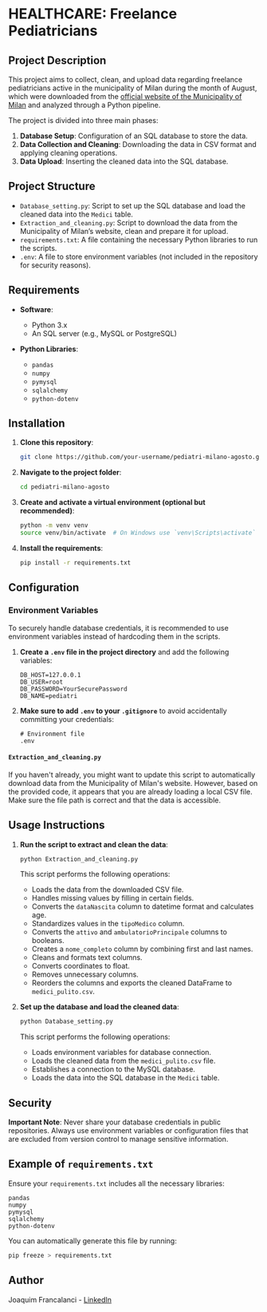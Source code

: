 # HEALTHCARE: Freelance Pediatricians
## Project Description

This project aims to collect, clean, and upload data regarding freelance pediatricians active in the municipality of Milan during the month of August, which were downloaded from the [official website of the Municipality of Milan](https://dati.comune.milano.it/dataset/ds235-sociale-pediatri-libera-scelta) and analyzed through a Python pipeline.

The project is divided into three main phases:

1. **Database Setup**: Configuration of an SQL database to store the data.
2. **Data Collection and Cleaning**: Downloading the data in CSV format and applying cleaning operations.
3. **Data Upload**: Inserting the cleaned data into the SQL database.

## Project Structure

- `Database_setting.py`: Script to set up the SQL database and load the cleaned data into the `Medici` table.
- `Extraction_and_cleaning.py`: Script to download the data from the Municipality of Milan’s website, clean and prepare it for upload.
- `requirements.txt`: A file containing the necessary Python libraries to run the scripts.
- `.env`: A file to store environment variables (not included in the repository for security reasons).

## Requirements

- **Software**:
  - Python 3.x
  - An SQL server (e.g., MySQL or PostgreSQL)

- **Python Libraries**:
  - `pandas`
  - `numpy`
  - `pymysql`
  - `sqlalchemy`
  - `python-dotenv`

## Installation

1. **Clone this repository**:
   ```bash
   git clone https://github.com/your-username/pediatri-milano-agosto.git
   ```

2. **Navigate to the project folder**:
   ```bash
   cd pediatri-milano-agosto
   ```

3. **Create and activate a virtual environment (optional but recommended)**:
   ```bash
   python -m venv venv
   source venv/bin/activate  # On Windows use `venv\Scripts\activate`
   ```

4. **Install the requirements**:
   ```bash
   pip install -r requirements.txt
   ```

## Configuration

### Environment Variables

To securely handle database credentials, it is recommended to use environment variables instead of hardcoding them in the scripts.

1. **Create a `.env` file in the project directory** and add the following variables:
   ```env
   DB_HOST=127.0.0.1
   DB_USER=root
   DB_PASSWORD=YourSecurePassword
   DB_NAME=pediatri
   ```

2. **Make sure to add `.env` to your `.gitignore`** to avoid accidentally committing your credentials:
   ```gitignore
   # Environment file
   .env
   ```

#### `Extraction_and_cleaning.py`

If you haven't already, you might want to update this script to automatically download data from the Municipality of Milan's website. However, based on the provided code, it appears that you are already loading a local CSV file. Make sure the file path is correct and that the data is accessible.

## Usage Instructions

1. **Run the script to extract and clean the data**:
   ```bash
   python Extraction_and_cleaning.py
   ```

   This script performs the following operations:
   - Loads the data from the downloaded CSV file.
   - Handles missing values by filling in certain fields.
   - Converts the `dataNascita` column to datetime format and calculates age.
   - Standardizes values in the `tipoMedico` column.
   - Converts the `attivo` and `ambulatorioPrincipale` columns to booleans.
   - Creates a `nome_completo` column by combining first and last names.
   - Cleans and formats text columns.
   - Converts coordinates to float.
   - Removes unnecessary columns.
   - Reorders the columns and exports the cleaned DataFrame to `medici_pulito.csv`.

2. **Set up the database and load the cleaned data**:
   ```bash
   python Database_setting.py
   ```

   This script performs the following operations:
   - Loads environment variables for database connection.
   - Loads the cleaned data from the `medici_pulito.csv` file.
   - Establishes a connection to the MySQL database.
   - Loads the data into the SQL database in the `Medici` table.

## Security

**Important Note**: Never share your database credentials in public repositories. Always use environment variables or configuration files that are excluded from version control to manage sensitive information.

## Example of `requirements.txt`

Ensure your `requirements.txt` includes all the necessary libraries:

```
pandas
numpy
pymysql
sqlalchemy
python-dotenv
```

You can automatically generate this file by running:

```bash
pip freeze > requirements.txt
```

## Author

Joaquim Francalanci - [LinkedIn](https://www.linkedin.com/)
